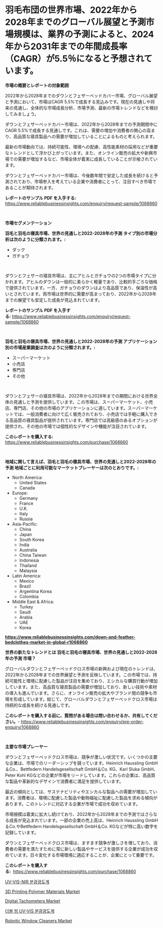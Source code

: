 <p><h1>羽毛布団の世界市場、2022年から2028年までのグローバル展望と予測市場規模は、業界の予測によると、2024年から2031年までの年間成長率（CAGR）が5.5％になると予想されています。</h1></p><p><strong>市場の概要とレポートの対象範囲</strong></p>
<p><p>2022年から2028年までのダウンとフェザーベッドカバー市場、グローバル展望と予測において、市場はCAGR 5.5%で成長する見込みです。現在の見通しや将来の見通し、全体的な市場成長分析、市場予測、最新の市場トレンドなどを検討してみましょう。</p><p>ダウンとフェザーベッドカバー市場は、2022年から2028年までの予測期間中にCAGR 5.5%で成長する見通しです。これは、需要の増加や消費者の関心の高まり、高品質な寝具製品への需要が増加していることによるものと考えられます。</p><p>最新の市場動向では、持続可能性、環境への配慮、高性能素材の採用などが重要なトレンドとして浮かび上がっています。また、オンライン販売の拡大や新興市場での需要が増加するなど、市場全体が着実に成長していることが示唆されています。</p><p>ダウンとフェザーベッドカバー市場は、今後数年間で安定した成長を続けると予測されており、市場参入を考えている企業や消費者にとって、注目すべき市場であることが期待されます。</p></p>
<p><strong>レポートのサンプル PDF を入手する:</strong> <a href="https://www.reliablebusinessinsights.com/enquiry/request-sample/1068860">https://www.reliablebusinessinsights.com/enquiry/request-sample/1068860</a></p>
<p>&nbsp;</p>
<p><strong>市場セグメンテーション</strong></p>
<p><strong>羽毛と羽毛の寝具市場、世界の見通しと2022-2028年の予測 タイプ別の市場分析は次のように分類されます。:</strong></p>
<p><ul><li>ダック</li><li>ガチョウ</li></ul></p>
<p>&nbsp;</p>
<p><p>ダウンとフェザーの寝具市場は、主にアヒルとガチョウの2つの市場タイプに分かれます。アヒルのダウンは一般的に柔らかく軽量であり、比較的手ごろな価格で提供されています。一方、ガチョウのダウンはより高品質であり、保温性が高いとされています。両市場は世界的に需要が高まっており、2022年から2028年までの展望でも安定した成長が見込まれています。</p></p>
<p><strong>レポートのサンプル PDF を入手する:</strong>&nbsp;<a href="https://www.reliablebusinessinsights.com/enquiry/request-sample/1068860">https://www.reliablebusinessinsights.com/enquiry/request-sample/1068860</a></p>
<p>&nbsp;</p>
<p><strong> 羽毛と羽毛の寝具市場、世界の見通しと2022-2028年の予測 アプリケーション別の市場産業調査は次のように分類されます。:</strong></p>
<p><ul><li>スーパーマーケット</li><li>小売店</li><li>専門店</li><li>その他</li></ul></p>
<p>&nbsp;</p>
<p><p>ダウンとフェザーの寝具市場は、2022年から2028年までの期間における世界全体の見通しと予測を提供しています。この市場は、スーパーマーケット、小売店、専門店、その他の市場のアプリケーションに適しています。スーパーマーケットでは、一般消費者に向けて広く販売されており、小売店では手軽に購入できる高品質の寝具製品が提供されています。専門店では高級感のあるオプションが提供され、その他の市場では個性的なデザインや機能が注目されています。</p></p>
<p><strong>このレポートを購入する:</strong>&nbsp; <a href="https://www.reliablebusinessinsights.com/purchase/1068860">https://www.reliablebusinessinsights.com/purchase/1068860</a></p>
<p>&nbsp;</p>
<p><strong>地域に関して言えば、羽毛と羽毛の寝具市場、世界の見通しと2022-2028年の予測 地域ごとに利用可能なマーケットプレーヤーは次のとおりです。:</strong></p>
<p><ul>
    <li>
        North America:
        <ul>
            <li>United States</li>
            <li>Canada</li>
        </ul>
    </li>
    <li>
        Europe:
        <ul>
            <li>Germany</li>
            <li>France</li>
            <li>U.K.</li>
            <li>Italy</li>
            <li>Russia</li>
        </ul>
    </li>
    <li>
        Asia-Pacific:
        <ul>
            <li>China</li>
            <li>Japan</li>
            <li>South Korea</li>
            <li>India</li>
            <li>Australia</li>
            <li>China Taiwan</li>
            <li>Indonesia</li>
            <li>Thailand</li>
            <li>Malaysia</li>
        </ul>
    </li>
    <li>
        Latin America:
        <ul>
            <li>Mexico</li>
            <li>Brazil</li>
            <li>Argentina Korea</li>
            <li>Colombia</li>
        </ul>
    </li>
    <li>
        Middle East & Africa:
        <ul>
            <li>Turkey</li>
            <li>Saudi</li>
            <li>Arabia</li>
            <li>UAE</li>
            <li>Korea</li>
        </ul>
    </li>
    </ul></p>
<p><strong><a href="https://www.reliablebusinessinsights.com/down-and-feather-bedclothes-market-in-global-r1068860">https://www.reliablebusinessinsights.com/down-and-feather-bedclothes-market-in-global-r1068860</a></strong>&nbsp;</p>
<p><strong>世界の新たなトレンドとは 羽毛と羽毛の寝具市場、世界の見通しと2022-2028年の予測 市場？</strong></p>
<p><p>グローバルダウンとフェザーベッドクロス市場の新興および現在のトレンドは、2022年から2028年までの世界展望と予測を反映しています。この市場では、持続可能性と環境に配慮した製品が注目を集めており、エシカルな購買行動が増加しています。また、高品質な寝具製品の需要が増加しており、新しい技術や素材の導入も進んでいます。さらに、オンライン販売の拡大やブランド間の競争も市場を形成しています。総じて、グローバルダウンとフェザーベッドクロス市場は持続的な成長を続ける見通しです。</p></p>
<p><strong>このレポートを購入する前に、質問がある場合は問い合わせるか、共有してください。</strong>- <a href="https://www.reliablebusinessinsights.com/enquiry/pre-order-enquiry/1068860">https://www.reliablebusinessinsights.com/enquiry/pre-order-enquiry/1068860</a></p>
<p>&nbsp;</p>
<p><strong>主要な市場プレーヤー</strong></p>
<p><p>ダウンとフェザーベッドクロス市場は、競争が激しい状況です。いくつかの主要な企業は、市場でのリーダーシップを競っています。Heinrich Haussling GmbH＆Co.、Bettfedern Handelsgesellschaft GmbH＆Co. KG、Karl Sluka GmbH、Peter Kohl KGなどの企業が市場をリードしています。これらの企業は、高品質な製品や革新的なデザインで消費者に満足を提供しています。</p><p>最近の傾向としては、サステナビリティやエシカルな製品への需要が増加しています。消費者は、環境に配慮した製品や動物福祉に配慮した製品を求める傾向があります。このトレンドに対応する企業が市場で成功を収めています。</p><p>市場規模は着実に拡大し続けており、2022年から2028年までの予測ではさらなる成長が見込まれています。一部の企業の売上高は、Heinrich Haussling GmbH＆Co.やBettfedern Handelsgesellschaft GmbH＆Co. KGなどが特に高い数字を記録しています。</p><p>ダウンとフェザーベッドクロス市場は、ますます競争が激しさを増しており、消費者の需要を満たすために常に新しい製品やサービスを提供する企業が成功を収めています。日々変化する市場環境に適応することが、企業にとって重要です。</p></p>
<p><strong>このレポートを購入する:</strong>&nbsp;&nbsp;<a href="https://www.reliablebusinessinsights.com/purchase/1068860">https://www.reliablebusinessinsights.com/purchase/1068860</a></p>
<p><p><a href="https://github.com/emakpiahsopiah/Market-Research-Report-List-1/blob/main/5418391118762.md">UV-VIS-NIR 분광광도계</a></p><p><a href="https://github.com/AlysaLedner2023/Market-Research-Report-List-1/blob/main/3d-printing-polymer-materials-market.md">3D Printing Polymer Materials Market</a></p><p><a href="https://issuu.com/reportprime-2/docs/digital-tachometers-market-size-2030.pptx">Digital Tachometers Market</a></p><p><a href="https://github.com/milikokao84/Market-Research-Report-List-1/blob/main/3635519118761.md">더블 빔 UV-VIS 분광광도계</a></p><p><a href="https://issuu.com/reportprime-2/docs/robotic-window-cleaners-market-size-2030.pptx">Robotic Window Cleaners Market</a></p></p>